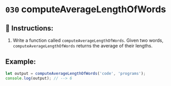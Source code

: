 # `030` computeAverageLengthOfWords

## 📝 Instructions:

1. Write a function called `computeAverageLengthOfWords`. Given two words, `computeAverageLengthOfWords` returns the average of their lengths.

## Example:

```Javascript
let output = computeAverageLengthOfWords('code', 'programs');
console.log(output); // --> 6
```